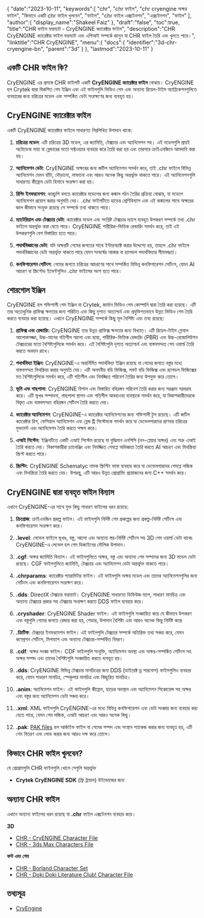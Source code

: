 {
   "date":"2023-10-11",
   "keywords":[
"chr",
"chr ফাইল",
"chr cryengine অক্ষর ফাইল",
"কিভাবে একটি chr ফাইল খুলবেন",
"ফাইল",
"chr ফাইল এক্সটেনশন",
"এক্সটেনশন",
"ফাইল"
],
   "author":{
      "display_name":"Shakeel Faiz"
},
   "draft":"false",
   "toc":true,
   "title":"CHR ফাইল ফরম্যাট - CryENGINE ক্যারেক্টার ফাইল",
   "description":"CHR CryENGINE ক্যারেক্টার ফাইল ফরম্যাট এবং এপিআই সম্পর্কে জানুন যা CHR ফাইল তৈরি এবং খুলতে পারে।",
   "linktitle":"CHR CryENGINE",
   "menu":{
      "docs":{
         "identifier":"3d-chr-cryengine-bn",
         "parent":"3d"
}
},
   "lastmod":"2023-10-11"
}

## একটি CHR ফাইল কি?

CryENGINE এর প্রসঙ্গে CHR ফাইলটি একটি **CryENGINE ক্যারেক্টার ফাইল** বোঝায়। CryENGINE হল Crytek দ্বারা বিকশিত গেম ইঞ্জিন এবং এই ফাইলগুলি ভিডিও গেম এবং অন্যান্য রিয়েল-টাইম অ্যাপ্লিকেশনগুলিতে ব্যবহারের জন্য চরিত্রের মডেল এবং সম্পর্কিত ডেটা সংরক্ষণের জন্য ব্যবহৃত হয়।

## CryENGINE ক্যারেক্টার ফাইল

একটি CryENGINE ক্যারেক্টার ফাইলে সাধারণত নিম্নলিখিত উপাদান থাকে:

1.  **চরিত্রের মডেল**: এটি চরিত্রের 3D মডেল, এর জ্যামিতি, টেক্সচার এবং অ্যানিমেশন সহ। এই মডেলগুলি প্রায়ই অটোডেস্ক মায়া বা ব্লেন্ডারের মতো সফ্টওয়্যার ব্যবহার করে তৈরি করা হয় এবং তারপরে ক্রাইএনজিনে আমদানি করা হয়।
    
2.  **অ্যানিমেশন ডেটা**: CryENGINE অক্ষরের জন্য জটিল অ্যানিমেশন সমর্থন করে, তাই .chr ফাইলে বিভিন্ন অ্যানিমেশন যেমন হাঁটা, দৌড়ানো, লাফানো এবং আরও অনেক কিছু অন্তর্ভুক্ত থাকতে পারে। এই অ্যানিমেশনগুলি সাধারণত কীফ্রেম ডেটা হিসাবে সংরক্ষণ করা হয়।
    
3.  **রিগিং ইনফরমেশন**: কারচুপি বলতে ক্যারেক্টার মডেলের জন্য কঙ্কাল গঠন তৈরির প্রক্রিয়া বোঝায়, যা মডেলে অ্যানিমেশন প্রয়োগ করার অনুমতি দেয়। .chr ফাইলটিতে হাড়ের শ্রেণিবিন্যাস এবং এই কঙ্কালের সাথে অক্ষরের জাল কীভাবে সংযুক্ত রয়েছে সে সম্পর্কে তথ্য থাকতে পারে।
    
4.  **ম্যাটেরিয়াল এবং টেক্সচার ডেটা**: ক্যারেক্টার মডেল এবং সংশ্লিষ্ট টেক্সচার ম্যাপে ব্যবহৃত উপকরণ সম্পর্কে তথ্য .chr ফাইলে অন্তর্ভুক্ত করা যেতে পারে। CryENGINE শারীরিক-ভিত্তিক রেন্ডারিং সমর্থন করে, তাই এই উপকরণগুলি বেশ বিস্তারিত হতে পারে।
    
5.  **পদার্থবিজ্ঞানের ডেটা**: যদি অক্ষরটি গেমের জগতের সাথে ইন্টারঅ্যাক্ট করার উদ্দেশ্যে হয়, তাহলে .chr ফাইলে পদার্থবিজ্ঞানের ডেটা অন্তর্ভুক্ত থাকতে পারে যেমন সংঘর্ষের আকার বা র‌্যাগডল পদার্থবিদ্যার সীমাবদ্ধতা।
    
6.  **কনফিগারেশন সেটিংস**: গেমের জগতে চরিত্রের আচরণের সাথে সম্পর্কিত বিভিন্ন কনফিগারেশন সেটিংস, যেমন AI আচরণ বা স্ক্রিপ্টেড ইভেন্টগুলিও .chr ফাইলের অংশ হতে পারে।

## শোরগোল ইঞ্জিন

CryENGINE হল শক্তিশালী গেম ইঞ্জিন যা Crytek, জার্মান ভিডিও গেম কোম্পানি দ্বারা তৈরি করা হয়েছে। এটি তার অত্যাধুনিক গ্রাফিক্স ক্ষমতার জন্য পরিচিত এবং কিছু দৃশ্যত অত্যাশ্চর্য এবং প্রযুক্তিগতভাবে উন্নত ভিডিও গেম তৈরি করতে ব্যবহার করা হয়েছে। এখানে CryENGINE সম্পর্কে কিছু মূল বৈশিষ্ট্য এবং তথ্য রয়েছে:

1.  **গ্রাফিক্স এবং রেন্ডারিং**: CryENGINE তার উন্নত গ্রাফিক্স ক্ষমতার জন্য বিখ্যাত। এটি রিয়েল-টাইম গ্লোবাল আলোকসজ্জা, উচ্চ-মানের গতিশীল আলো এবং ছায়া, শারীরিক-ভিত্তিক রেন্ডারিং (PBR) এবং উচ্চ-রেজোলিউশন টেক্সচারের মতো বৈশিষ্ট্যগুলিকে সমর্থন করে। এই বৈশিষ্ট্যগুলি দৃশ্যত অত্যাশ্চর্য এবং বাস্তবসম্মত গেম ওয়ার্ল্ড তৈরি করতে অবদান রাখে।
    
2.  **পদার্থবিদ্যা ইঞ্জিন**: CryENGINE-এ অন্তর্নির্মিত পদার্থবিদ্যা ইঞ্জিন রয়েছে যা গেমের জগতে বস্তুর মধ্যে বাস্তবসম্মত মিথস্ক্রিয়া করার অনুমতি দেয়। এটি অনমনীয় বডি ফিজিক্স, সফট বডি ফিজিক্স এবং র‍্যাগডল ফিজিক্সের মত বৈশিষ্ট্যগুলিকে সমর্থন করে, এটি গতিশীল এবং নিমজ্জিত পরিবেশ তৈরির জন্য উপযুক্ত করে তোলে।
    
3.  **ভূমি এবং গাছপালা**: CryENGINE বিশাল এবং বিস্তারিত বহিরঙ্গন পরিবেশ তৈরি করার জন্য সরঞ্জাম সরবরাহ করে। এটি ভূখণ্ড সম্পাদনা, গাছপালা স্থাপন এবং গতিশীল আবহাওয়া ব্যবস্থাকে সমর্থন করে, যা বিকাশকারীদেরকে বিস্তৃত এবং বাস্তবসম্মত বহিরঙ্গন সেটিংস তৈরি করতে দেয়।
    
4.  **ক্যারেক্টার অ্যানিমেশন**: CryENGINE-এ ক্যারেক্টার অ্যানিমেশনের জন্য শক্তিশালী টুল রয়েছে। এটি জটিল ক্যারেক্টার রিগ, ফেসিয়াল অ্যানিমেশন এবং ব্লেন্ড ট্রি সিস্টেমকে সমর্থন করে যা ডেভেলপারদের প্রাণবন্ত চরিত্রের মুভমেন্ট এবং অ্যানিমেশন তৈরি করতে সক্ষম করে।
    
5.  **এআই সিস্টেম**: ইঞ্জিনটিতে একটি এআই সিস্টেম রয়েছে যা বুদ্ধিমান এনপিসি (নন-প্লেয়ার অক্ষর) এবং শত্রু এআই তৈরি করতে দেয়। বিকাশকারীরা চ্যালেঞ্জিং এবং নিমজ্জিত গেমপ্লে অভিজ্ঞতা তৈরি করতে AI আচরণ এবং মিথস্ক্রিয়া স্ক্রিপ্ট করতে পারে।
       
6.  **স্ক্রিপ্টিং**: CryENGINE Schematyc নামক স্ক্রিপ্টিং ভাষা ব্যবহার করে যা ডেভেলপারদের গেমপ্লে লজিক এবং মিথস্ক্রিয়া তৈরি করতে দেয়। উপরন্তু, এটি আরও উন্নত প্রোগ্রামিং প্রয়োজনের জন্য C++ সমর্থন করে।

## CryENGINE দ্বারা ব্যবহৃত ফাইল বিন্যাস

এখানে CryENGINE-এর সাথে যুক্ত কিছু সাধারণ ফাইলের ধরন রয়েছে:

1.  **ক্রিপ্রোজ**: ক্রাইএনজিন প্রকল্প ফাইল। এই ফাইলগুলি নির্দিষ্ট গেম প্রকল্পের জন্য প্রকল্প-নির্দিষ্ট সেটিংস এবং কনফিগারেশন সংরক্ষণ করে।
    
2.  **.level**: লেভেল ফাইলে ভূখণ্ড, বস্তু, আলো এবং অন্যান্য স্তর-নির্দিষ্ট সেটিংস সহ 3D গেম ওয়ার্ল্ড ডেটা থাকে৷ CryENGINE-এ লেভেল হল গেম ডিজাইনের মৌলিক উপাদান।
    
3.  **.cgf**: অক্ষর জ্যামিতি বিন্যাস। এই ফাইলগুলিতে অক্ষর, বস্তু এবং অন্যান্য গেম সম্পদের জন্য 3D মডেল ডেটা রয়েছে। CGF ফাইলগুলিতে জ্যামিতি, টেক্সচার এবং অ্যানিমেশন ডেটা অন্তর্ভুক্ত থাকতে পারে।
    
4.  **.chrparams**: ক্যারেক্টার প্যারামিটার ফাইল। এই ফাইলগুলি অক্ষর মডেল এবং তাদের অ্যানিমেশনগুলির জন্য সেটিংস এবং কনফিগারেশন সংরক্ষণ করে।
    
5.  **.dds**: DirectX টেক্সচার ফরম্যাট। CryENGINE সাধারণত ডিফিউজ ম্যাপ, সাধারণ মানচিত্র এবং অন্যান্য টেক্সচার প্রকার সহ টেক্সচার সংরক্ষণ করতে DDS ফাইল ব্যবহার করে।
    
6.  **.cryshader**: CryENGINE Shader ফাইল। এই ফাইলগুলি সংজ্ঞায়িত করে যে কীভাবে উপকরণ এবং বস্তুগুলি গেমের জগতে রেন্ডার করা হয়, শেডার, উপাদান বৈশিষ্ট্য এবং আরও অনেক কিছু নির্দিষ্ট করে৷
    
7.  **.ক্রিটিফ**: টেক্সচার ইনফরমেশন ফাইল। এই ফাইলগুলি টেক্সচার সম্পর্কে অতিরিক্ত তথ্য সঞ্চয় করে, যেমন কম্প্রেশন সেটিংস, মিপম্যাপ এবং অন্যান্য টেক্সচার-সম্পর্কিত বিবরণ।
    
8.  **.cdf**: অক্ষর সংজ্ঞা ফাইল। CDF ফাইলগুলি সংযুক্তি, অ্যানিমেশন অবস্থা এবং অক্ষর-সম্পর্কিত সেটিংস সহ অক্ষর সম্পদ এবং তাদের বৈশিষ্ট্যগুলি সংজ্ঞায়িত করতে ব্যবহৃত হয়।
    
9.  **.dds**: CryENGINE বিভিন্ন টেক্সচার মানচিত্রের জন্য DDS (ডাইরেক্ট ড্র সারফেস) ফাইলগুলিও ব্যবহার করে, যেমন সাধারণ মানচিত্র, স্পেকুলার মানচিত্র এবং বিচ্ছুরিত মানচিত্র।
    
10.  **.anim**: অ্যানিমেশন ফাইল। এই ফাইলগুলি কীফ্রেম, হাড়ের অবস্থান এবং অ্যানিমেশন সিকোয়েন্স সহ অক্ষর এবং বস্তুর জন্য অ্যানিমেশন ডেটা সঞ্চয় করে।
    
11.  **.xml**: XML ফাইলগুলি CryENGINE-এর মধ্যে বিভিন্ন কনফিগারেশন এবং ডেটা সংজ্ঞার জন্য ব্যবহার করা যেতে পারে, যেমন গেম লজিক, এআই আচরণ এবং আরও অনেক কিছু।
    
12.  **.pak**: [PAK files](/game/pak/) হল আর্কাইভ ফাইল যা গেমের সম্পদ এবং সংস্থান প্যাকেজ করার জন্য ব্যবহৃত হয়, এটি গেম বিতরণ এবং লোড করার জন্য আরও দক্ষ করে তোলে।

## কিভাবে CHR ফাইল খুলবেন?

যে প্রোগ্রামগুলি CHR ফাইলগুলি খোলে সেগুলি অন্তর্ভুক্ত

- **Crytek CryENGINE SDK** (ফ্রি ট্রায়াল) উইন্ডোজের জন্য

## অন্যান্য CHR ফাইল

এখানে অন্যান্য ফাইলের ধরন রয়েছে যা **.chr** ফাইল এক্সটেনশন ব্যবহার করে।

**3D**
- [CHR - CryENGINE Character File](/3d/chr-cryengine/)
- [CHR - 3ds Max Characters File](/3d/chr-3ds/)

**ফন্ট এবং গেম**
- [CHR - Borland Character Set](/font/chr/)
- [CHR - Doki Doki Literature Club! Character File](/game/chr-doki/)

## তথ্যসূত্র
- [CryEngine](https://en.wikipedia.org/wiki/CryEngine)

